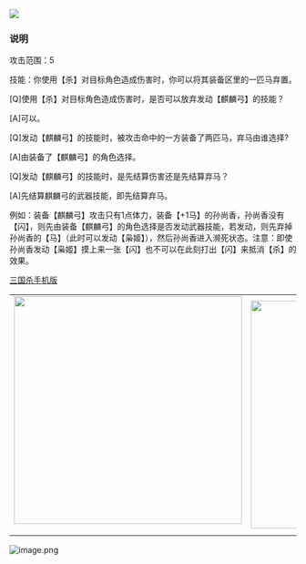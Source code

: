 ![](resource:assets/images/card/card_118.png) 


### 说明
攻击范围：5

技能：你使用【杀】对目标角色造成伤害时，你可以将其装备区里的一匹马弃置。





[Q]使用【杀】对目标角色造成伤害时，是否可以放弃发动【麒麟弓】的技能？

[A]可以。



[Q]发动【麒麟弓】的技能时，被攻击命中的一方装备了两匹马，弃马由谁选择? 

[A]由装备了【麒麟弓】的角色选择。



[Q]发动【麒麟弓】的技能时，是先结算伤害还是先结算弃马？

[A]先结算麒麟弓的武器技能，即先结算弃马。

例如：装备【麒麟弓】攻击只有1点体力，装备【+1马】的孙尚香，孙尚香没有【闪】，则先由装备【麒麟弓】的角色选择是否发动武器技能，若发动，则先弃掉孙尚香的【马】（此时可以发动【枭姬】），然后孙尚香进入濒死状态。注意：即使孙尚香发动【枭姬】摸上来一张【闪】也不可以在此刻打出【闪】来抵消【杀】的效果。

 [三国杀手机版](https://apps.apple.com/cn/app/%E4%B8%89%E5%9B%BD%E6%9D%80%E9%97%AE%E9%A2%98%E7%AD%94%E7%96%91/id527602078)
    <div style="text-align: center"><table><tr>
    <td style="text-align: center">
<img src="https://is4-ssl.mzstatic.com/image/thumb/PurpleSource116/v4/1b/38/06/1b380673-fa07-7d70-76af-cc625e8e7894/97f20edf-1616-4b93-9e88-fbaebfe22faf_page-0.jpg/460x0w.webp" height="400">
</td>
<td style="text-align: center">
<img src="https://is5-ssl.mzstatic.com/image/thumb/PurpleSource126/v4/f6/ae/05/f6ae053d-def3-e9be-a991-74954202adad/7a500a3f-0dc0-4c7a-8287-6eed7e11d2b4_page-1.jpg/460x0w.webp" height="400">
</td>
<td style="text-align: center">
<img src="https://is2-ssl.mzstatic.com/image/thumb/PurpleSource126/v4/f3/38/97/f33897de-2a22-ec13-1832-60c35c10fe7c/7fbfdcd6-9f03-45ce-8dc1-bad59b0e5f5d_page-2.jpg/460x0w.webp" height="400">
</td>
<td style="text-align: center">
<img src="https://is2-ssl.mzstatic.com/image/thumb/PurpleSource116/v4/7c/bf/db/7cbfdbb7-8d99-a661-c3a7-bc4e3fdb840a/5e805d5e-b991-4341-bdf6-233a5dd8d703_page-3.jpg/460x0w.webp" height="400">
</td>
</tr>
</table>
</div>
    
 ![image.png](https://s2.loli.net/2022/01/10/Z85EF3hBpvU41oI.png)
